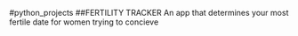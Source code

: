 #python_projects
##FERTILITY TRACKER
An app that determines your most fertile date for women trying to concieve
